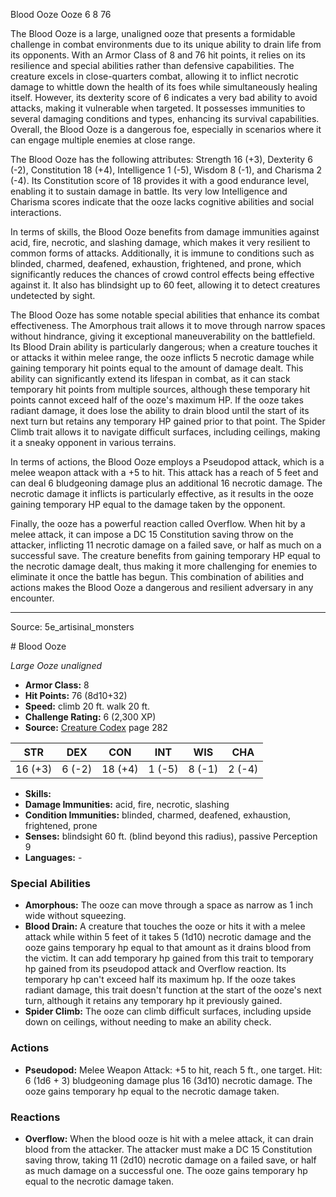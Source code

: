 <MonsterName/>Blood Ooze</MonsterName>
<CreatureType/>Ooze</CreatureType>
<CR/>6</CR>
<AC/>8</AC>
<HP/>76</HP>
<summary>The Blood Ooze is a large, unaligned ooze that presents a formidable challenge in combat environments due to its unique ability to drain life from its opponents. With an Armor Class of 8 and 76 hit points, it relies on its resilience and special abilities rather than defensive capabilities. The creature excels in close-quarters combat, allowing it to inflict necrotic damage to whittle down the health of its foes while simultaneously healing itself. However, its dexterity score of 6 indicates a very bad ability to avoid attacks, making it vulnerable when targeted. It possesses immunities to several damaging conditions and types, enhancing its survival capabilities. Overall, the Blood Ooze is a dangerous foe, especially in scenarios where it can engage multiple enemies at close range.</summary>

<detail>

The Blood Ooze has the following attributes: Strength 16 (+3), Dexterity 6 (-2), Constitution 18 (+4), Intelligence 1 (-5), Wisdom 8 (-1), and Charisma 2 (-4). Its Constitution score of 18 provides it with a good endurance level, enabling it to sustain damage in battle. Its very low Intelligence and Charisma scores indicate that the ooze lacks cognitive abilities and social interactions.

In terms of skills, the Blood Ooze benefits from damage immunities against acid, fire, necrotic, and slashing damage, which makes it very resilient to common forms of attacks. Additionally, it is immune to conditions such as blinded, charmed, deafened, exhaustion, frightened, and prone, which significantly reduces the chances of crowd control effects being effective against it. It also has blindsight up to 60 feet, allowing it to detect creatures undetected by sight.

The Blood Ooze has some notable special abilities that enhance its combat effectiveness. The Amorphous trait allows it to move through narrow spaces without hindrance, giving it exceptional maneuverability on the battlefield. Its Blood Drain ability is particularly dangerous; when a creature touches it or attacks it within melee range, the ooze inflicts 5 necrotic damage while gaining temporary hit points equal to the amount of damage dealt. This ability can significantly extend its lifespan in combat, as it can stack temporary hit points from multiple sources, although these temporary hit points cannot exceed half of the ooze's maximum HP. If the ooze takes radiant damage, it does lose the ability to drain blood until the start of its next turn but retains any temporary HP gained prior to that point. The Spider Climb trait allows it to navigate difficult surfaces, including ceilings, making it a sneaky opponent in various terrains.

In terms of actions, the Blood Ooze employs a Pseudopod attack, which is a melee weapon attack with a +5 to hit. This attack has a reach of 5 feet and can deal 6 bludgeoning damage plus an additional 16 necrotic damage. The necrotic damage it inflicts is particularly effective, as it results in the ooze gaining temporary HP equal to the damage taken by the opponent.

Finally, the ooze has a powerful reaction called Overflow. When hit by a melee attack, it can impose a DC 15 Constitution saving throw on the attacker, inflicting 11 necrotic damage on a failed save, or half as much on a successful save. The creature benefits from gaining temporary HP equal to the necrotic damage dealt, thus making it more challenging for enemies to eliminate it once the battle has begun. This combination of abilities and actions makes the Blood Ooze a dangerous and resilient adversary in any encounter.</detail>



---

Source: 5e_artisinal_monsters

<statblock>
# Blood Ooze

*Large* *Ooze* *unaligned*

- **Armor Class:** 8
- **Hit Points:** 76 (8d10+32)
- **Speed:** climb 20 ft. walk 20 ft.
- **Challenge Rating:** 6 (2,300 XP)
- **Source:** [Creature Codex](https://koboldpress.com/kpstore/product/creature-codex-for-5th-edition-dnd) page 282

| STR | DEX | CON | INT | WIS | CHA |
| --- | --- | --- | --- | --- | --- |
| 16 (+3) | 6 (-2) | 18 (+4) | 1 (-5) | 8 (-1) | 2 (-4) |

- **Skills:** 
- **Damage Immunities:** acid, fire, necrotic, slashing
- **Condition Immunities:** blinded, charmed, deafened, exhaustion, frightened, prone
- **Senses:** blindsight 60 ft. (blind beyond this radius), passive Perception 9
- **Languages:** -

### Special Abilities

- **Amorphous:** The ooze can move through a space as narrow as 1 inch wide without squeezing.
- **Blood Drain:** A creature that touches the ooze or hits it with a melee attack while within 5 feet of it takes 5 (1d10) necrotic damage and the ooze gains temporary hp equal to that amount as it drains blood from the victim. It can add temporary hp gained from this trait to temporary hp gained from its pseudopod attack and Overflow reaction. Its temporary hp can't exceed half its maximum hp. If the ooze takes radiant damage, this trait doesn't function at the start of the ooze's next turn, although it retains any temporary hp it previously gained.
- **Spider Climb:** The ooze can climb difficult surfaces, including upside down on ceilings, without needing to make an ability check.

### Actions

- **Pseudopod:** Melee Weapon Attack: +5 to hit, reach 5 ft., one target. Hit: 6 (1d6 + 3) bludgeoning damage plus 16 (3d10) necrotic damage. The ooze gains temporary hp equal to the necrotic damage taken.

### Reactions

- **Overflow:** When the blood ooze is hit with a melee attack, it can drain blood from the attacker. The attacker must make a DC 15 Constitution saving throw, taking 11 (2d10) necrotic damage on a failed save, or half as much damage on a successful one. The ooze gains temporary hp equal to the necrotic damage taken.


</statblock>


